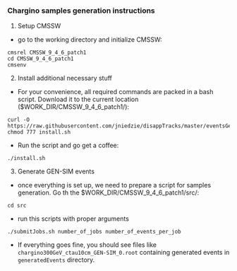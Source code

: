 ### Chargino samples generation instructions

1. Setup CMSSW

* go to the working directory and initialize CMSSW:

```
cmsrel CMSSW_9_4_6_patch1
cd CMSSW_9_4_6_patch1
cmsenv
```

2. Install additional necessary stuff

* For your convenience, all required commands are packed in a bash script. Download it to the current location ($WORK_DIR/CMSSW_9_4_6_patch1/):

```
curl -O https://raw.githubusercontent.com/jniedzie/disappTracks/master/eventsGeneration/install.sh
chmod 777 install.sh
```

* Run the script and go get a coffee:

`./install.sh`

3. Generate GEN-SIM events

* once everything is set up, we need to prepare a script for samples generation. Go th the $WORK_DIR/CMSSW_9_4_6_patch1/src/:

`cd src`

* run this scripts with proper arguments

`./submitJobs.sh number_of_jobs number_of_events_per_job`

* If everything goes fine, you should see files like `chargino300GeV_ctau10cm_GEN-SIM_0.root` containing generated events in `generatedEvents` directory.

